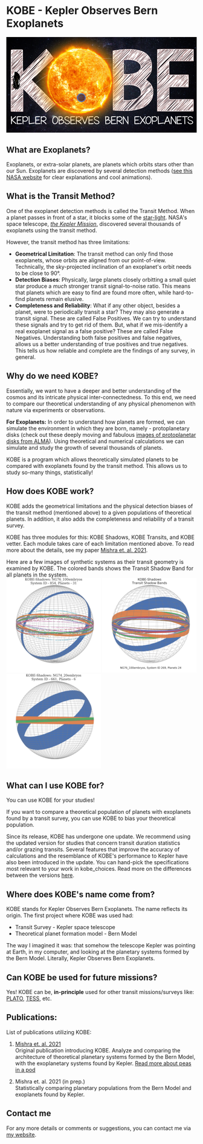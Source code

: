 # KOBE - Kepler Observes Bern Exoplanets

![](/images/kobe_compressed.png)

## What are Exoplanets? 

Exoplanets, or extra-solar planets, are planets which orbits stars other than our Sun. Exoplanets are discovered by several detection methods ([see this NASA website](https://exoplanets.nasa.gov/alien-worlds/ways-to-find-a-planet/#) for clear explanations and cool animations). 

## What is the Transit Method?

One of the exoplanet detection methods is called the Transit Method. When a planet passes in front of a star, it blocks some of the [star-light](https://www.youtube.com/watch?v=Pgum6OT_VH8). NASA's space telescope, [*the Kepler Mission*](https://www.nasa.gov/mission_pages/kepler/overview/index.html), discovered several thousands of exoplanets using the transit method.  

However, the transit method has three limitations:
* **Geometrical Limitation**: The transit method can only find those exoplanets, whose orbits are aligned from our point-of-view. Technically, the sky-projected inclination of an exoplanet's orbit needs to be close to 90&deg;. 
* **Detection Biases**: Physically, large planets closely orbitting a small quiet star produce a *much* stronger transit signal-to-noise ratio. This means that planets which are easy to find are found more often, while hard-to-find planets remain elusive. 
* **Completeness and Reliability**: What if any other object, besides a planet, were to periodically transit a star? They may also generate a transit signal. These are called False Positives. We can try to understand these signals and try to get rid of them. But, what if we mis-identify a real exoplanet signal as a false positive? These are called False Negatives. Understanding both false positives and false negatives, allows us a better understanding of true positives and true negatives. This tells us how reliable and complete are the findings of any survey, in general. 

## Why do we need KOBE?

Essentially, we want to have a deeper and better understanding of the cosmos and its intricate physical inter-connectedness. To this end, we need to compare our theoretical understanding of any physical phenomenon with nature via experiments or observations. 

**For Exoplanets:** In order to understand how planets are formed, we can simulate the environment in which they are born, namely - protoplanetary disks (check out these deeply moving and fabulous [images of protoplanetar disks from ALMA](https://www.almaobservatory.org/en/images/almas-high-resolution-images-of-nearby-protoplanetary-disks/)). Using theoretical and numerical calculations we can simulate and study the growth of several thousands of planets. 

KOBE is a program which allows theoretically simulated planets to be compared with exoplanets found by the transit method. This allows us to study so-many things, statistically!

## How does KOBE work?

KOBE adds the geometrical limitations and the physical detection biases of the transit method (mentioned above) to a given populations of theoretical planets. In addition, it also adds the completeness and reliability of a transit survey.

KOBE has three modules for this: KOBE Shadows, KOBE Transits, and KOBE vetter. Each module takes care of each limitation mentioned above. To read more about the details, see  my paper [Mishra et. al. 2021](https://ui.adsabs.harvard.edu/abs/2021arXiv210512745M).

Here are a few images of synthetic systems as their transit geometry is examined by KOBE. The colored bands shows the Transit Shadow Band for all planets in the system.  
<img src="/images/ng76_sys854.png" width="250" height="250"/>
<img src="/images/ng76_sys269.png" width="250" height="250"/>
<img src="/images/ng74_sys661.png" width="250" height="250"/>

## What can I use KOBE for?

You can use KOBE for your studies! 

If you want to compare a theoretical population of planets with exoplanets found by a transit survey, you can use KOBE to bias your theoretical population. 

Since its release, KOBE has undergone one update. We recommend using the updated version for studies that concern transit duration statistics and/or grazing transits. Several features that improve the accuracy of calculations and the resemblance of KOBE's performance to Kepler have also been introduced in the update. You can hand-pick the specifications most relevant to your work in kobe_choices. Read more on the differences between the versions [here]().


## Where does KOBE's name come from?

KOBE stands for Kepler Observes Bern Exoplanets. The name reflects its origin. The first project where KOBE was used had:
* Transit Survey - Kepler space telescope
* Theoretical planet formation model - Bern Model

The way I imagined it was: that somehow the telescope Kepler was pointing at Earth, in my computer, and looking at the planetary systems formed by the Bern Model. Literally, Kepler Observes Bern Exoplanets.

## Can KOBE be used for future missions? 

Yes! 
KOBE can be, **in-principle** used for other transit missions/surveys like: [PLATO](https://sci.esa.int/web/plato/), [TESS](https://tess.mit.edu/), etc.

## Publications:

List of publications utilizing KOBE:

1. [Mishra et. al. 2021](https://ui.adsabs.harvard.edu/abs/2021arXiv210512745M/abstract)  
Original publication introducing KOBE. Analyze and comparing the architecture of theoretical planetary systems formed by the Bern Model, with the exoplanetary systems found by Kepler. [Read more about peas in a pod](https://ui.adsabs.harvard.edu/abs/2021arXiv210512745M/abstract)

2. Mishra et. al. 2021 (in prep.)  
Statistically comparing planetary populations from the Bern Model and exoplanets found by Kepler.

## Contact me

For any more details or comments or suggestions, you can contact me via [my website](https://www.lokeshmishra.com/). 
